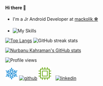 #### Hi there 👻 

- I'm a Jr Android Developer at [mackolik ⚽](http://www.mackolik.com) 


- ![My Skills](https://skillicons.dev/icons?i=java,kotlin&theme=light)




[![Top Langs](https://github-readme-stats.vercel.app/api/top-langs/?username=nkahraman&show_icons=true)](https://github.com/anuraghazra/github-readme-stats) ![GitHub streak stats](https://github-readme-streak-stats.herokuapp.com/?user=nkahraman)  

[![Nurbanu Kahraman's GitHub stats](https://github-readme-stats.vercel.app/api?username=nkahraman&show_icons=true&theme=radical)](https://github.com/nkahraman/github-readme-stats)    

![Profile views](https://gpvc.arturio.dev/nkahraman)  

<a href='https://archiveprogram.github.com/'><img src='https://raw.githubusercontent.com/acervenky/animated-github-badges/master/assets/acbadge.gif' width='40' height='40'></a> [<img src='https://cdn.jsdelivr.net/npm/simple-icons@3.0.1/icons/github.svg' alt='github' height='40'>](https://github.com/nkahraman) <a href='https://docs.github.com/en/developers'> <img src='https://raw.githubusercontent.com/acervenky/animated-github-badges/master/assets/devbadge.gif' width='40' height='40'></a> [<img src='https://cdn.jsdelivr.net/npm/simple-icons@3.0.1/icons/linkedin.svg' alt='linkedin' height='40'>](https://www.linkedin.com/in/nurbanukahramankurt/)  

